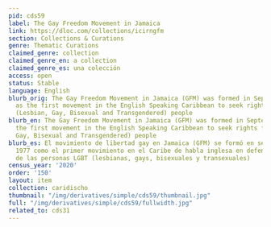 ```yaml
---
pid: cds59
label: The Gay Freedom Movement in Jamaica
link: https://dloc.com/collections/icirngfm
section: Collections & Curations
genre: Thematic Curations
claimed_genre: collection
claimed_genre_en: a collection
claimed_genre_es: una colección
access: open
status: Stable
language: English
blurb_orig: The Gay Freedom Movement in Jamaica (GFM) was formed in September 1977
  as the first movement in the English Speaking Caribbean to seek rights for LGBT
  (Lesbian, Gay, Bisexual and Transgendered) people
blurb_en: The Gay Freedom Movement in Jamaica (GFM) was formed in September 1977 as
  the first movement in the English Speaking Caribbean to seek rights for LGBT (Lesbian,
  Gay, Bisexual and Transgendered) people
blurb_es: El movimiento de libertad gay en Jamaica (GFM) se formó en septiembre de
  1977 como el primer movimiento en el Caribe de habla inglesa en defensa de los derechos
  de las personas LGBT (lesbianas, gays, bisexuales y transexuales)
census_year: '2020'
order: '150'
layout: item
collection: caridischo
thumbnail: "/img/derivatives/simple/cds59/thumbnail.jpg"
full: "/img/derivatives/simple/cds59/fullwidth.jpg"
related_to: cds31
---
```

